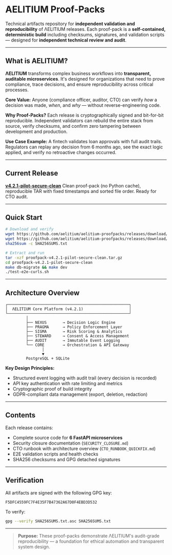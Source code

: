 # AELITIUM Proof-Packs

Technical artifacts repository for **independent validation and reproducibility** of ΛELITIUM releases.
Each proof-pack is a **self-contained, deterministic build** including checksums, signatures, and validation scripts — designed for **independent technical review and audit**.

---

## What is AELITIUM?

**ΛELITIUM** transforms complex business workflows into **transparent, auditable microservices**.
It's designed for organizations that need to prove compliance, trace decisions, and ensure reproducibility across critical processes.

**Core Value:** Anyone (compliance officer, auditor, CTO) can verify *how* a decision was made, *when*, and *why* — without reverse-engineering code.

**Why Proof-Packs?**
Each release is cryptographically signed and bit-for-bit reproducible. Independent validators can rebuild the entire stack from source, verify checksums, and confirm zero tampering between development and production.

**Use Case Example:**
A fintech validates loan approvals with full audit trails. Regulators can replay any decision from 6 months ago, see the exact logic applied, and verify no retroactive changes occurred.

---

## Current Release

**[v4.2.1-pilot-secure-clean](https://github.com/aelitium/aelitium-proofpacks/releases/tag/v4.2.1-pilot-secure-clean)**
Clean proof-pack (no Python cache), reproducible TAR with fixed timestamps and sorted file order.
Ready for CTO audit.

---

## Quick Start

```bash
# Download and verify
wget https://github.com/aelitium/aelitium-proofpacks/releases/download/v4.2.1-pilot-secure-clean/proofpack-v4.2.1-pilot-secure-clean.tar.gz
wget https://github.com/aelitium/aelitium-proofpacks/releases/download/v4.2.1-pilot-secure-clean/SHA256SUMS.txt
sha256sum -c SHA256SUMS.txt

# Extract and run
tar -xzf proofpack-v4.2.1-pilot-secure-clean.tar.gz
cd proofpack-v4.2.1-pilot-secure-clean
make db-migrate && make dev
./test-e2e-curls.sh
```

---

## Architecture Overview

```
┌─────────────────────────────────────────────────────┐
│  ΛELITIUM Core Platform (v4.2.1)                    │
└─────────────────────────────────────────────────────┘
         │
         ├── NEXUS       → Decision Logic Engine
         ├── PRAGMA      → Policy Enforcement Layer
         ├── SIGMA       → Risk Scoring & Analytics
         ├── STEWARD     → Consent & Access Management
         ├── AUDIT       → Immutable Event Logging
         └── CORE        → Orchestration & API Gateway
                │
                ▼
         PostgreSQL + SQLite
```

**Key Design Principles:**
- Structured event logging with audit trail (every decision is recorded)
- API key authentication with rate limiting and metrics
- Cryptographic proof of build integrity
- GDPR-compliant data management (export, deletion, redaction)

---

## Contents

Each release contains:
- Complete source code for **6 FastAPI microservices**
- Security closure documentation (`SECURITY_CLOSURE.md`)
- CTO runbook with architecture overview (`CTO_RUNBOOK_QUICKFIX.md`)
- E2E validation scripts and health checks
- SHA256 checksums and GPG detached signatures

---

## Verification

All artifacts are signed with the following GPG key:
```
F5DFC4559FC7F4E35F7B47362A67D0F4EBD3D532
```

To verify:
```bash
gpg --verify SHA256SUMS.txt.asc SHA256SUMS.txt
```

---

> **Purpose:** These proof-packs demonstrate ΛELITIUM's audit-grade reproducibility — a foundation for ethical automation and transparent system design.
